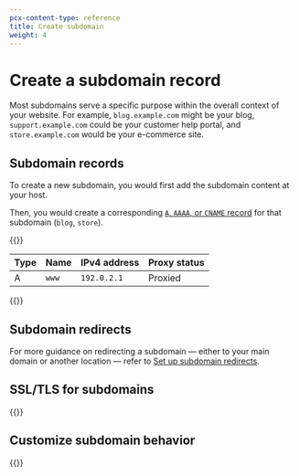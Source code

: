 ```yaml
---
pcx-content-type: reference
title: Create subdomain
weight: 4
---
```


# Create a subdomain record

Most subdomains serve a specific purpose within the overall context of your website. For example, `blog.example.com` might be your blog, `support.example.com` could be your customer help portal, and `store.example.com` would be your e-commerce site.

## Subdomain records

To create a new subdomain, you would first add the subdomain content at your host.

Then, you would create a corresponding [`A`, `AAAA`, or `CNAME` record](/dns/manage-dns-records/how-to/create-dns-records/) for that subdomain (`blog`, `store`).

{{<example>}}

| Type | Name  | IPv4 address | Proxy status |
| ---- | ----- | ------------ | ------------ |
| A    | `www` | `192.0.2.1`  | Proxied      |

{{</example>}}

## Subdomain redirects

For more guidance on redirecting a subdomain — either to your main domain or another location — refer to [Set up subdomain redirects](/fundamentals/get-started/basic-tasks/manage-subdomains/#set-up-redirects).

## SSL/TLS for subdomains

{{<render file="_ssltls-subdomains.md">}}

## Customize subdomain behavior

{{<render file="_subdomain-customization.md">}}
